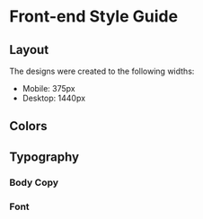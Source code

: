 # Front-end Style Guide

## Layout

The designs were created to the following widths:

-   Mobile: 375px
-   Desktop: 1440px

## Colors

<!-- - White: hsl(0, 0%, 100%)
- Light gray: hsl(212, 45%, 89%)
- Grayish blue: hsl(220, 15%, 55%)
- Dark blue: hsl(218, 44%, 22%) -->

## Typography

### Body Copy

<!-- -   Font size (paragraph): 15px -->

### Font

<!-- -   Family: [Outfit](https://fonts.google.com/specimen/Outfit)
-   Weights: 400, 700 -->
